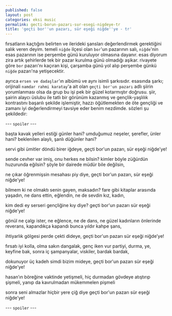 ```yaml
---
published: false
layout: post
categories: eksi music
permalink: gecti-borun-pazarı-sur-esegi-nigdeye-tr
title: 'geçti bor''un pazarı, sür eşeği niğde''ye - tr'
---
```

fırsatların kaçtığını belirten ve ilerideki şansları değerlendirmek gerektiğini salık veren deyim. temeli `niğde` ilçesi olan `bor`'un pazarının salı, `niğde`'nin esas pazarının ise perşembe günü kuruluyor olmasına dayanır. esas diyorum zira artık şehirlerde tek bir pazar kurulma günü olmadığı aşikar. rivayete göre `bor` pazarı'nı kaçıran kişi, çarşamba günü yol alıp perşembe günkü `niğde` pazarı'na yetişecektir.

ayrıca `ersen ve dadaşlar`'ın albümü ve aynı isimli şarkısıdır. esasında şarkı; orijinali `namdar rahmi karatay`'a ait olan `geçti bor'un pazarı` adlı şiirin yorumlanması olsa da grup bu işi pek bir güzel kotarmıştır doğrusu. şiir, şairin alaycı üslubu ile tatlı bir görünüm kazanmış ve gençlik-yaşlılık kontrastını başarılı şekilde işlemiştir, hazzı öğütlemekten de öte gençliği ve zamanı iyi değerlendirmeyi tavsiye eder benim nezdimde. sözleri şu şekildedir:

--- `spoiler` ---

başta kavak yelleri estiği günler hani?
umduğumuz neşeler, şerefler, ünler hani?
beklenilen alaylı, şanlı düğünler hani?

servi gibi ümitler döndü birer iğdeye,
geçti bor'un pazarı, sür eşeği niğde’ye!

sende cevher var imiş, onu herkes ne bilsin?
kimler böyle züğürdün huzurunda eğilsin?
şöyle bir dairede müdür bile değilsin,

ne çıkar öğrenmişsin mesahası piy diye,
geçti bor'un pazarı, sür eşeği niğde’ye!

bilmem ki ne olmaktı senin gayen, maksadın?
fare gibi kitaplar arasında yaşadın,
ne dans ettin, eğlendin, ne de sevdin kız, kadın,

kim dedi ey serseri gençliğine kıy diye?
geçti bor'un pazarı sür eşeği niğde’ye!

gönül ne çalgı ister, ne eğlence, ne de dans,
ne güzel kadınların önlerinde reverans,
kapandıkça kapandı bunca yıldır kahpe şans,

ihtiyarlık gölgesi perde çekti dideye,
geçti bor'un pazarı sür eşeği niğde’ye!

fırsatı iyi kolla, olma sakın dangalak,
genç iken vur partiyi, durma, ye, keyfine bak,
sonra iç şampanyalar, viskiler, bardak bardak,

dokunuyor üç kadeh simdi bizim mideye,
geçti bor'un pazarı sür eşeği niğde’ye!

hasan’ın böreğine vaktinde yetişmeli,
hiç durmadan gövdeye atıştırıp şişmeli,
yanıp da kavrulmadan mükemmelen pişmeli

sonra seni almazlar hiçbir yere çiğ diye
geçti bor'un pazarı sür eşeği niğde’ye! 

--- `spoiler` ---
